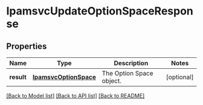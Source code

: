 # IpamsvcUpdateOptionSpaceResponse

## Properties
Name | Type | Description | Notes
------------ | ------------- | ------------- | -------------
**result** | [**IpamsvcOptionSpace**](IpamsvcOptionSpace.md) | The Option Space object. | [optional] 

[[Back to Model list]](../README.md#documentation-for-models) [[Back to API list]](../README.md#documentation-for-api-endpoints) [[Back to README]](../README.md)


